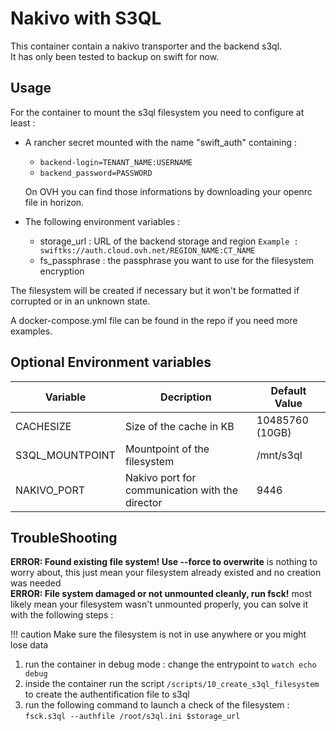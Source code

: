 # Nakivo with S3QL

This container contain a nakivo transporter and the backend s3ql.<br>
It has only been tested to backup on swift for now.


## Usage

For the container to mount the s3ql filesystem you need to configure at least :
 
* A rancher secret mounted with the name "swift_auth" containing :
  * ```backend-login=TENANT_NAME:USERNAME```
  * ```backend_password=PASSWORD```
  
  On OVH you can find those informations by downloading your openrc file in horizon.

* The following environment variables :
  * storage_url : URL of the backend storage and region ```Example : swiftks://auth.cloud.ovh.net/REGION_NAME:CT_NAME```
  * fs_passphrase : the passphrase you want to use for the filesystem encryption



The filesystem will be created if necessary but it won't be formatted if corrupted or in an unknown state.


A docker-compose.yml file can be found in the repo if you need more examples.

## Optional Environment variables       

Variable | Decription | Default Value
------------ | ------------- | ------------
CACHESIZE | Size of the cache in KB  | 10485760 (10GB)
S3QL_MOUNTPOINT | Mountpoint of the filesystem  | /mnt/s3ql
NAKIVO_PORT  | Nakivo port for communication with the director  | 9446


## TroubleShooting

**ERROR: Found existing file system! Use --force to overwrite** is nothing to worry about, this just mean your filesystem already existed and no creation was needed <br>
**ERROR: File system damaged or not unmounted cleanly, run fsck!** most likely mean your filesystem wasn't unmounted properly, you can solve it with the following steps :


!!! caution
    Make sure the filesystem is not in use anywhere or you might lose data

  1) run the container in debug mode : change the entrypoint to ```watch echo debug```
  2) inside the container run the script ```/scripts/10_create_s3ql_filesystem``` to create the authentification file to s3ql
  3) run the following command to launch a check of the filesystem : ```fsck.s3ql --authfile /root/s3ql.ini $storage_url```

